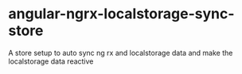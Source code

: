 # angular-ngrx-localstorage-sync-store
A store setup to auto sync ng rx and localstorage data and make the localstorage data reactive
